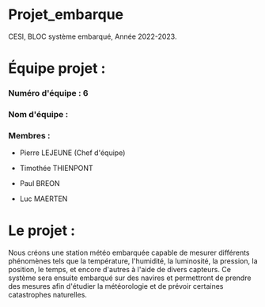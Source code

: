 # Projet_embarque
CESI, BLOC système embarqué, Année 2022-2023.

# Équipe projet :
### Numéro d'équipe : 6
### Nom d'équipe : 
### Membres :
- Pierre LEJEUNE (Chef d'équipe)
<!--- (Chef d'équipe) --->
- Timothée THIENPONT
<!--- (Linuxien) --->
- Paul BREON
<!--- (...) --->
- Luc MAERTEN
<!--- (Le plus beau) --->

# Le projet :
Nous créons une station météo embarquée capable de mesurer différents phénomènes tels que la température, l'humidité, la luminosité, la pression, la position, le temps, et encore d'autres à l'aide de divers capteurs. Ce système sera ensuite embarqué sur des navires et permettront de prendre des mesures afin d'étudier la météorologie et de prévoir certaines catastrophes naturelles.
